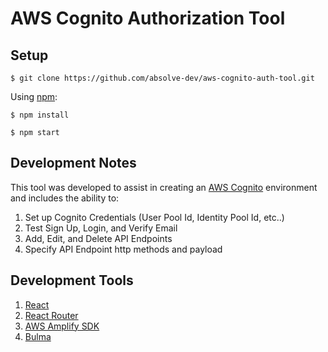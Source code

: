 # **AWS Cognito Authorization Tool**

## Setup

`$ git clone https://github.com/absolve-dev/aws-cognito-auth-tool.git`

Using [npm](https://www.npmjs.com/):

`$ npm install`

`$ npm start`


## Development Notes

This tool was developed to assist in creating an [AWS Cognito](https://aws.amazon.com/cognito/) environment and includes the ability to:

1. Set up Cognito Credentials (User Pool Id, Identity Pool Id, etc..)
2. Test Sign Up, Login, and Verify Email 
3. Add, Edit, and Delete API Endpoints
4. Specify API Endpoint http methods and payload

## Development Tools

1. [React](https://github.com/facebook/react)
2. [React Router](https://github.com/ReactTraining/react-router/tree/master/packages/react-router-dom)
3. [AWS Amplify SDK](https://github.com/aws/aws-amplify)
4. [Bulma](https://bulma.io/)

